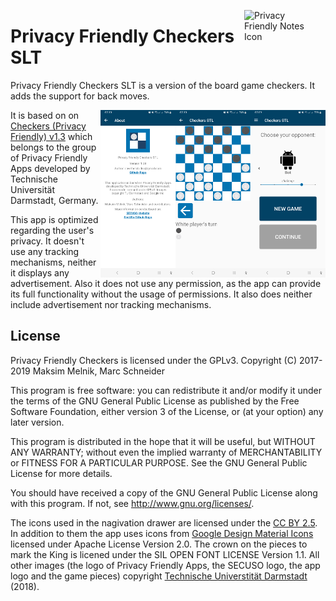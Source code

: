 <img src="https://raw.githubusercontent.com/SecUSo/privacy-friendly-dame/master/fastlane/metadata/android/en-US/images/website_icon.png"
alt="Privacy Friendly Notes Icon"
width="120px"
align="right"
style="float: right; margin-right: 10px;" />

# Privacy Friendly Checkers SLT

Privacy Friendly Checkers SLT is a version of the board game checkers.
It adds the support for back moves.

<img src="https://raw.githubusercontent.com/SaveTheLab/privacy-friendly-dame/master/ss_mobile_1.png"
alt="Mobile Screenshot 1"
width="120px"
align="right" />

<img src="https://raw.githubusercontent.com/SaveTheLab/privacy-friendly-dame/master/ss_mobile2.png"
alt="Mobile Screenshot 2"
width="120px"
align="right"/>

<img src="https://raw.githubusercontent.com/SaveTheLab/privacy-friendly-dame/master/ss_mobile3.png"
alt="Mobile Screenshot 3"
width="120px"
align="right" />

It is based on on [Checkers (Privacy Friendly) v1.3](https://github.com/SecUSo/privacy-friendly-dame/releases/tag/v1.3) which belongs to the group of Privacy Friendly Apps developed by Technische Universität Darmstadt, Germany.

This app is optimized regarding the user's privacy. It doesn't use any tracking mechanisms, neither it displays any advertisement. Also it does not use any permission, as the app can provide its full functionality without the usage of permissions. It also does neither include advertisement nor tracking mechanisms.

## License

Privacy Friendly Checkers is licensed under the GPLv3.
Copyright (C) 2017-2019  Maksim Melnik, Marc Schneider

This program is free software: you can redistribute it and/or modify
it under the terms of the GNU General Public License as published by
the Free Software Foundation, either version 3 of the License, or
(at your option) any later version.

This program is distributed in the hope that it will be useful,
but WITHOUT ANY WARRANTY; without even the implied warranty of
MERCHANTABILITY or FITNESS FOR A PARTICULAR PURPOSE.  See the
GNU General Public License for more details.

You should have received a copy of the GNU General Public License
along with this program. If not, see <http://www.gnu.org/licenses/>.

The icons used in the nagivation drawer are licensed under the [CC BY 2.5](http://creativecommons.org/licenses/by/2.5/). In addition to them the app uses icons from [Google Design Material Icons](https://design.google.com/icons/index.html) licensed under Apache License Version 2.0. The crown on the pieces to mark the King is licened under the SIL OPEN FONT LICENSE Version 1.1. All other images (the logo of Privacy Friendly Apps, the SECUSO logo, the app logo and the game pieces) copyright [Technische Universtität Darmstadt](www.tu-darmstadt.de) (2018).


